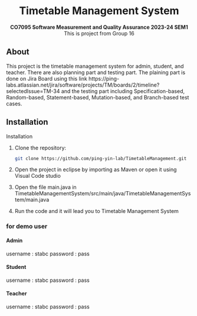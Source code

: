 <h1 align="center">Timetable Management System</h1>
<p align="center"><strong>CO7095 Software Measurement and Quality Assurance 2023-24 SEM1</strong>
This is project from Group 16
<h2>About</h2>
This project is the timetable management system for admin, student, and teacher. There are also planning part and testing part. The plaining part is done on Jira Board using this link https://ping-labs.atlassian.net/jira/software/projects/TM/boards/2/timeline?selectedIssue=TM-34 and the testing part including Specification-based, Random-based, Statement-based, Mutation-based, and Branch-based test cases. 
<h2>Installation</h2>
Installation

1. Clone the repository:
   ```bash
   git clone https://github.com/ping-yin-lab/TimetableManagement.git

2. Open the project in eclipse by importing as Maven or open it using Visual Code studio

3. Open the file main.java in TimetableManagementSystem/src/main/java/TimetableManagementSystem/main.java


4. Run the code and it will lead you to Timetable Management System

<h3>for demo user </h3>
<h4>Admin</h4>
username : stabc
password : pass

<h4>Student</h4>
username : stabc
password : pass

<h4>Teacher</h4>
username : stabc
password : pass
